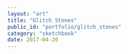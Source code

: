 ```yaml
---
layout: "art"
title: "Glitch Stones"
public_id: "portfolio/glitch_stones"
category: "sketchbook"
date: 2017-04-20
---
```

